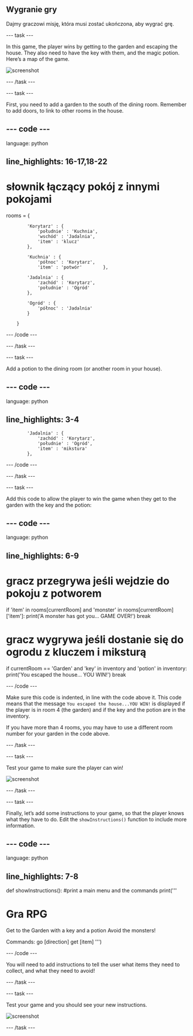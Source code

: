 ## Wygranie gry

Dajmy graczowi misję, która musi zostać ukończona, aby wygrać grę.

\--- task \---

In this game, the player wins by getting to the garden and escaping the house. They also need to have the key with them, and the magic potion. Here’s a map of the game.

![screenshot](images/rpg-final-map.png)

\--- /task \---

\--- task \---

First, you need to add a garden to the south of the dining room. Remember to add doors, to link to other rooms in the house.

## \--- code \---

language: python

## line_highlights: 16-17,18-22

# słownik łączący pokój z innymi pokojami

rooms = {

            'Korytarz' : {
                'południe' : 'Kuchnia',
                'wschód' : 'Jadalnia',
                'item' : 'klucz'
            },
    
            'Kuchnia' : {
                'północ' : 'Korytarz',
                'item' : 'potwór'        },
    
            'Jadalnia' : {
                'zachód' : 'Korytarz',
                'południe' : 'Ogród'
            },
    
            'Ogród' : {
                'północ' : 'Jadalnia'
            }
    
        }
    

\--- /code \---

\--- /task \---

\--- task \---

Add a potion to the dining room (or another room in your house).

## \--- code \---

language: python

## line_highlights: 3-4

            'Jadalnia' : {
                'zachód' : 'Korytarz',
                'południe' : 'Ogród',
                'item' : 'mikstura'
            },
    

\--- /code \---

\--- /task \---

\--- task \---

Add this code to allow the player to win the game when they get to the garden with the key and the potion:

## \--- code \---

language: python

## line_highlights: 6-9

# gracz przegrywa jeśli wejdzie do pokoju z potworem

if 'item' in rooms\[currentRoom] and 'monster' in rooms[currentRoom\]\['item'\]: print('A monster has got you... GAME OVER!') break

# gracz wygrywa jeśli dostanie się do ogrodu z kluczem i miksturą

if currentRoom == 'Garden' and 'key' in inventory and 'potion' in inventory: print('You escaped the house... YOU WIN!') break

\--- /code \---

Make sure this code is indented, in line with the code above it. This code means that the message `You escaped the house...YOU WIN!` is displayed if the player is in room 4 (the garden) and if the key and the potion are in the inventory.

If you have more than 4 rooms, you may have to use a different room number for your garden in the code above.

\--- /task \---

\--- task \---

Test your game to make sure the player can win!

![screenshot](images/rpg-win-test.png)

\--- /task \---

\--- task \---

Finally, let’s add some instructions to your game, so that the player knows what they have to do. Edit the `showInstructions()` function to include more information.

## \--- code \---

language: python

## line_highlights: 7-8

def showInstructions(): #print a main menu and the commands print('''

# Gra RPG

Get to the Garden with a key and a potion Avoid the monsters!

Commands: go [direction] get [item] ''')

\--- /code \---

You will need to add instructions to tell the user what items they need to collect, and what they need to avoid!

\--- /task \---

\--- task \---

Test your game and you should see your new instructions.

![screenshot](images/rpg-instructions-test.png)

\--- /task \---